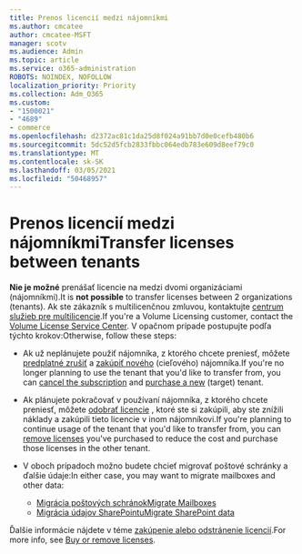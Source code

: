 ```yaml
---
title: Prenos licencií medzi nájomníkmi
ms.author: cmcatee
author: cmcatee-MSFT
manager: scotv
ms.audience: Admin
ms.topic: article
ms.service: o365-administration
ROBOTS: NOINDEX, NOFOLLOW
localization_priority: Priority
ms.collection: Adm_O365
ms.custom:
- "1500021"
- "4689"
- commerce
ms.openlocfilehash: d2372ac81c1da25d8f024a91bb7d0e0cefb480b6
ms.sourcegitcommit: 5dc52d5fcb2833fbbc064edb783e609d8eef79c0
ms.translationtype: MT
ms.contentlocale: sk-SK
ms.lasthandoff: 03/05/2021
ms.locfileid: "50468957"
---
```

# <a name="transfer-licenses-between-tenants"></a><span data-ttu-id="f94f0-102">Prenos licencií medzi nájomníkmi</span><span class="sxs-lookup"><span data-stu-id="f94f0-102">Transfer licenses between tenants</span></span>

<span data-ttu-id="f94f0-103">**Nie je možné** prenášať licencie na medzi dvomi organizáciami (nájomníkmi).</span><span class="sxs-lookup"><span data-stu-id="f94f0-103">It is **not possible** to transfer licenses between 2 organizations (tenants).</span></span> <span data-ttu-id="f94f0-104">Ak ste zákazník s multilicenčnou zmluvou, kontaktujte [centrum služieb pre multilicencie](https://support.microsoft.com/help/4471406/how-to-contact-the-microsoft-volume-licensing-service-center).</span><span class="sxs-lookup"><span data-stu-id="f94f0-104">If you're a Volume Licensing customer, contact the [Volume License Service Center](https://support.microsoft.com/help/4471406/how-to-contact-the-microsoft-volume-licensing-service-center).</span></span> <span data-ttu-id="f94f0-105">V opačnom prípade postupujte podľa týchto krokov:</span><span class="sxs-lookup"><span data-stu-id="f94f0-105">Otherwise, follow these steps:</span></span>

- <span data-ttu-id="f94f0-106">Ak už neplánujete použiť nájomníka, z ktorého chcete preniesť, môžete [predplatné zrušiť](https://admin.microsoft.com/Adminportal/Home?source=applauncher#/subscriptions) a [zakúpiť nového](https://www.microsoft.com/microsoft-365/business/compare-all-microsoft-365-business-products?rtc=2&activetab=tab:primaryr2) (cieľového) nájomníka.</span><span class="sxs-lookup"><span data-stu-id="f94f0-106">If you're no longer planning to use the tenant that you'd like to transfer from, you can [cancel the subscription](https://admin.microsoft.com/Adminportal/Home?source=applauncher#/subscriptions) and [purchase a new](https://www.microsoft.com/microsoft-365/business/compare-all-microsoft-365-business-products?rtc=2&activetab=tab:primaryr2) (target) tenant.</span></span>
- <span data-ttu-id="f94f0-107">Ak plánujete pokračovať v používaní nájomníka, z ktorého chcete preniesť, môžete [odobrať licencie](https://docs.microsoft.com/microsoft-365/commerce/licenses/buy-licenses#buy-or-remove-licenses-for-your-business-subscription) , ktoré ste si zakúpili, aby ste znížili náklady a zakúpili tieto licencie v inom nájomníkovi.</span><span class="sxs-lookup"><span data-stu-id="f94f0-107">If you're planning to continue usage of the tenant that you'd like to transfer from, you can [remove licenses](https://docs.microsoft.com/microsoft-365/commerce/licenses/buy-licenses#buy-or-remove-licenses-for-your-business-subscription) you've purchased to reduce the cost and purchase those licenses in the other tenant.</span></span>
- <span data-ttu-id="f94f0-108">V oboch prípadoch možno budete chcieť migrovať poštové schránky a ďalšie údaje:</span><span class="sxs-lookup"><span data-stu-id="f94f0-108">In either case, you may want to migrate mailboxes and other data:</span></span>

    - [<span data-ttu-id="f94f0-109">Migrácia poštových schránok</span><span class="sxs-lookup"><span data-stu-id="f94f0-109">Migrate Mailboxes</span></span>](https://docs.microsoft.com/Exchange/mailbox-migration/migrate-mailboxes-across-tenants)
    - [<span data-ttu-id="f94f0-110">Migrácia údajov SharePointu</span><span class="sxs-lookup"><span data-stu-id="f94f0-110">Migrate SharePoint data</span></span>](https://aka.ms/modernSpoAdminCenter/CloudContentMigrations)

<span data-ttu-id="f94f0-111">Ďalšie informácie nájdete v téme [zakúpenie alebo odstránenie licencií](https://docs.microsoft.com/microsoft-365/commerce/licenses/buy-licenses).</span><span class="sxs-lookup"><span data-stu-id="f94f0-111">For more info, see [Buy or remove licenses](https://docs.microsoft.com/microsoft-365/commerce/licenses/buy-licenses).</span></span>
